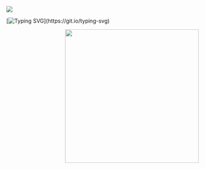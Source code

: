 ![](https://komarev.com/ghpvc/?username=renatabfs&color=lightgrey&label=Views&style=plastic)

[![Typing SVG](https://readme-typing-svg.demolab.com?font=Fira+Code&pause=1000&color=E3F2F7&center=true&vCenter=true&width=435&lines=%F0%9F%90%A8+Ol%C3%A1%2C+meu+nome+%C3%A9+Tarscilla!)](https://git.io/typing-svg)

<img height=350 align="right" src="https://github.com/tarscilla/tarscilla/assets/113654299/d15c9b14-ded1-44c3-a944-4e13ce74c0b3" />

